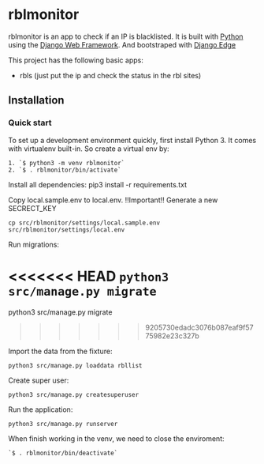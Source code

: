 

# rblmonitor

rblmonitor is an app to check if an IP is blacklisted.
It is built with [Python][0] using the [Django Web Framework][1].
And bootstraped with [Django Edge][2]

This project has the following basic apps:

* rbls (just put the ip and check the status in the rbl sites)

## Installation

### Quick start

To set up a development environment quickly, first install Python 3. It
comes with virtualenv built-in. So create a virtual env by:

    1. `$ python3 -m venv rblmonitor`
    2. `$ . rblmonitor/bin/activate`

Install all dependencies:
    pip3 install -r requirements.txt

Copy local.sample.env to local.env.
!!Important!! Generate a new SECRECT_KEY

    cp src/rblmonitor/settings/local.sample.env src/rblmonitor/settings/local.env

Run migrations:

<<<<<<< HEAD
`python3 src/manage.py migrate`
=======
python3 src/manage.py migrate
>>>>>>> 9205730edadc3076b087eaf9f5775982e23c327b
    
Import the data from the fixture:

`python3 src/manage.py loaddata rbllist`

Create super user:

`python3 src/manage.py createsuperuser`

Run the application:

 `python3 src/manage.py runserver`

When finish working in the venv, we need to close the enviroment:

    `$ . rblmonitor/bin/deactivate`

[0]: https://www.python.org/
[1]: https://www.djangoproject.com/
[2]: http://django-edge.readthedocs.io/en/latest/
